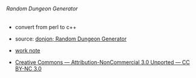 ###### Random Dungeon Generator

* convert from perl to c++
* source: [donjon; Random Dungeon Generator](https://donjon.bin.sh/code/dungeon/)

* [work note](https://www.notion.so/random-dungeon-generator-071624f00de1436883c8a790e9db2c39)
* [Creative Commons — Attribution-NonCommercial 3.0 Unported — CC BY-NC 3.0](http://creativecommons.org/licenses/by-nc/3.0/)